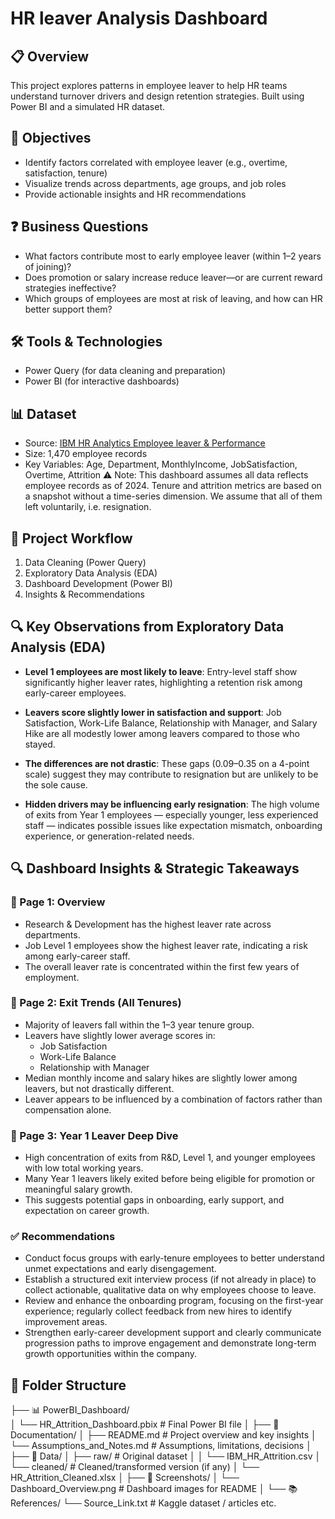 # HR leaver Analysis Dashboard

## 📋 Overview
This project explores patterns in employee leaver to help HR teams understand turnover drivers and design retention strategies. Built using Power BI and a simulated HR dataset.

## 🎯 Objectives
- Identify factors correlated with employee leaver (e.g., overtime, satisfaction, tenure)
- Visualize trends across departments, age groups, and job roles
- Provide actionable insights and HR recommendations

## ❓ Business Questions
- What factors contribute most to early employee leaver (within 1–2 years of joining)?
- Does promotion or salary increase reduce leaver—or are current reward strategies ineffective?
- Which groups of employees are most at risk of leaving, and how can HR better support them?

## 🛠️ Tools & Technologies
- Power Query (for data cleaning and preparation)
- Power BI (for interactive dashboards)

## 📊 Dataset
- Source: [IBM HR Analytics Employee leaver & Performance](https://www.kaggle.com/datasets/pavansubhasht/ibm-hr-analytics-attrition-dataset)
- Size: 1,470 employee records
- Key Variables: Age, Department, MonthlyIncome, JobSatisfaction, Overtime, Attrition
⚠ Note: This dashboard assumes all data reflects employee records as of 2024. Tenure and attrition metrics are based on a snapshot without a time-series dimension. We assume that all of them left voluntarily, i.e. resignation.

## 🚀 Project Workflow
1. Data Cleaning (Power Query)
2. Exploratory Data Analysis (EDA)
3. Dashboard Development (Power BI)
4. Insights & Recommendations

## 🔍 Key Observations from Exploratory Data Analysis (EDA)

- **Level 1 employees are most likely to leave**: Entry-level staff show significantly higher leaver rates, highlighting a retention risk among early-career employees.

- **Leavers score slightly lower in satisfaction and support**: Job Satisfaction, Work-Life Balance, Relationship with Manager, and Salary Hike are all modestly lower among leavers compared to those who stayed.

- **The differences are not drastic**: These gaps (0.09–0.35 on a 4-point scale) suggest they may contribute to resignation but are unlikely to be the sole cause.

- **Hidden drivers may be influencing early resignation**: The high volume of exits from Year 1 employees — especially younger, less experienced staff — indicates possible issues like expectation mismatch, onboarding experience, or generation-related needs.

## 🔍 Dashboard Insights & Strategic Takeaways

### 📌 Page 1: Overview
- Research & Development has the highest leaver rate across departments.
- Job Level 1 employees show the highest leaver rate, indicating a risk among early-career staff.
- The overall leaver rate is concentrated within the first few years of employment.

### 📌 Page 2: Exit Trends (All Tenures)
- Majority of leavers fall within the 1–3 year tenure group.
- Leavers have slightly lower average scores in:
  - Job Satisfaction
  - Work-Life Balance
  - Relationship with Manager
- Median monthly income and salary hikes are slightly lower among leavers, but not drastically different.
- Leaver appears to be influenced by a combination of factors rather than compensation alone.

### 📌 Page 3: Year 1 Leaver Deep Dive
- High concentration of exits from R&D, Level 1, and younger employees with low total working years.
- Many Year 1 leavers likely exited before being eligible for promotion or meaningful salary growth.
- This suggests potential gaps in onboarding, early support, and expectation on career growth.

### ✅ Recommendations
- Conduct focus groups with early-tenure employees to better understand unmet expectations and early disengagement.
- Establish a structured exit interview process (if not already in place) to collect actionable, qualitative data on why employees choose to leave.
- Review and enhance the onboarding program, focusing on the first-year experience; regularly collect feedback from new hires to identify improvement areas.
- Strengthen early-career development support and clearly communicate progression paths to improve engagement and demonstrate long-term growth opportunities within the company.

## 📁 Folder Structure
├── 📊 PowerBI_Dashboard/       
│   └── HR_Attrition_Dashboard.pbix      # Final Power BI file
│
├── 📄 Documentation/
│   ├── README.md                        # Project overview and key insights
│   └── Assumptions_and_Notes.md        # Assumptions, limitations, decisions
│
├── 📁 Data/
│   ├── raw/                             # Original dataset
│   │   └── IBM_HR_Attrition.csv
│   └── cleaned/                         # Cleaned/transformed version (if any)
│       └── HR_Attrition_Cleaned.xlsx
│
├── 📸 Screenshots/
│   └── Dashboard_Overview.png           # Dashboard images for README
│
└── 📚 References/
    └── Source_Link.txt                  # Kaggle dataset / articles etc.
